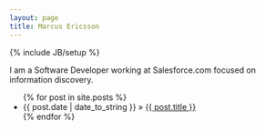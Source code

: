 ```yaml
---
layout: page
title: Marcus Ericsson
---
```

{% include JB/setup %}

I am a Software Developer working at Salesforce.com focused on information discovery.

<ul class="posts">
  {% for post in site.posts %}
    <li><span>{{ post.date | date_to_string }}</span> &raquo; <a href="{{ BASE_PATH }}{{ post.url }}">{{ post.title }}</a></li>
  {% endfor %}
</ul>

